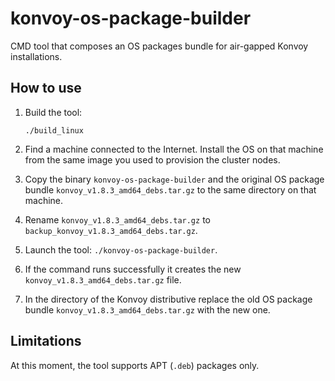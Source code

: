# konvoy-os-package-builder
CMD tool that composes an OS packages bundle for air-gapped Konvoy installations. 

## How to use
1. Build the tool:

    ```
    ./build_linux
    ```
    
2. Find a machine connected to the Internet. Install the OS on that machine from the same image you used to provision the cluster nodes.
3. Copy the binary `konvoy-os-package-builder` and the original OS package bundle `konvoy_v1.8.3_amd64_debs.tar.gz` to the same directory on that machine.
4. Rename `konvoy_v1.8.3_amd64_debs.tar.gz` to `backup_konvoy_v1.8.3_amd64_debs.tar.gz`.
5. Launch the tool: `./konvoy-os-package-builder`.
6. If the command runs successfully it creates the new `konvoy_v1.8.3_amd64_debs.tar.gz` file.
7. In the directory of the Konvoy distributive replace the old OS package bundle `konvoy_v1.8.3_amd64_debs.tar.gz` with the new one.

## Limitations
At this moment, the tool supports APT (`.deb`) packages only.
